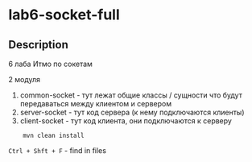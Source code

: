 # lab6-socket-full

## Description
6 лаба Итмо по сокетам

2 модуля

1) common-socket - тут лежат общие классы / сущности что будут передаваться между клиентом и сервером
2) server-socket - тут код сервера (к нему подключаются клиенты)
3) client-socket - тут код клиента, они подключаются к серверу

```shell
    mvn clean install
```

`Ctrl + Shft + F` - find in files